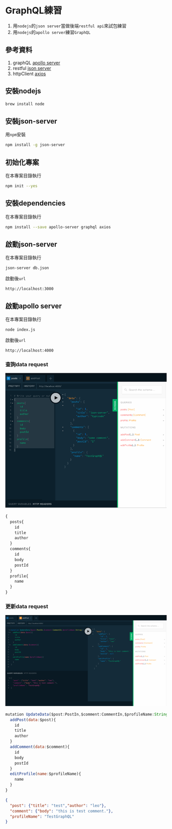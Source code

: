 # GraphQL練習

1. 用`nodejs`的`json server`當做後端`restful api`來試包練習
2. 用`nodejs`的`apollo server`練習`GraphQL`

## 參考資料

1. graphQL [apollo server](https://www.apollographql.com/docs/apollo-server/getting-started.html)
2. restful [json server](https://github.com/typicode/json-server)
3. httpClient [axios](https://github.com/axios/axios)

## 安裝nodejs

```bash
brew install node
```

## 安裝json-server

用`npm`安裝

```bash
npm install -g json-server
```

## 初始化專案

在本專案目錄執行

```bash
npm init --yes
```

## 安裝dependencies

在本專案目錄執行

```bash
npm install --save apollo-server graphql axios
```

## 啟動json-server

在本專案目錄執行
```bash
json-server db.json
```

啟動後`url`

```host
http://localhost:3000
```

## 啟動apollo server

在本專案目錄執行

```bash
node index.js
```

啟動後`url`

```host
http://localhost:4000
```

### 查詢data request

![query](/img/query.png)

```js
{
  posts{
    id
    title
    author
  }
  comments{
    id
    body
    postId
  }
  profile{
    name
  }
}
```

### 更新data request

![mutation](/img/mutation.png)

```js
mutation UpdateData($post:PostIn,$comment:CommentIn,$profileName:String){
  addPost(data:$post){
    id
    title
    author
  }
  addComment(data:$comment){
    id
    body
    postId
  }
  editProfile(name:$profileName){
   	name 
  } 
}
```

```json
{
  "post": {"title": "test","author": "leo"},
  "comment": {"body": "this is test comment."},
  "profileName": "TestGraphQL"
}
```